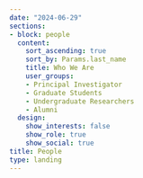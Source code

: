 ```yaml
---
date: "2024-06-29"
sections:
- block: people
  content:
    sort_ascending: true
    sort_by: Params.last_name
    title: Who We Are
    user_groups:
    - Principal Investigator
    - Graduate Students
    - Undergraduate Researchers
    - Alumni
  design:
    show_interests: false
    show_role: true
    show_social: true
title: People
type: landing
---
```

